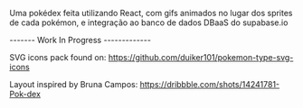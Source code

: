 Uma pokédex feita utilizando React, com gifs animados no lugar dos sprites de cada pokémon, e integração ao banco de dados DBaaS do supabase.io

------- Work In Progress -------------

SVG icons pack found on: https://github.com/duiker101/pokemon-type-svg-icons

Layout inspired by Bruna Campos: https://dribbble.com/shots/14241781-Pok-dex
